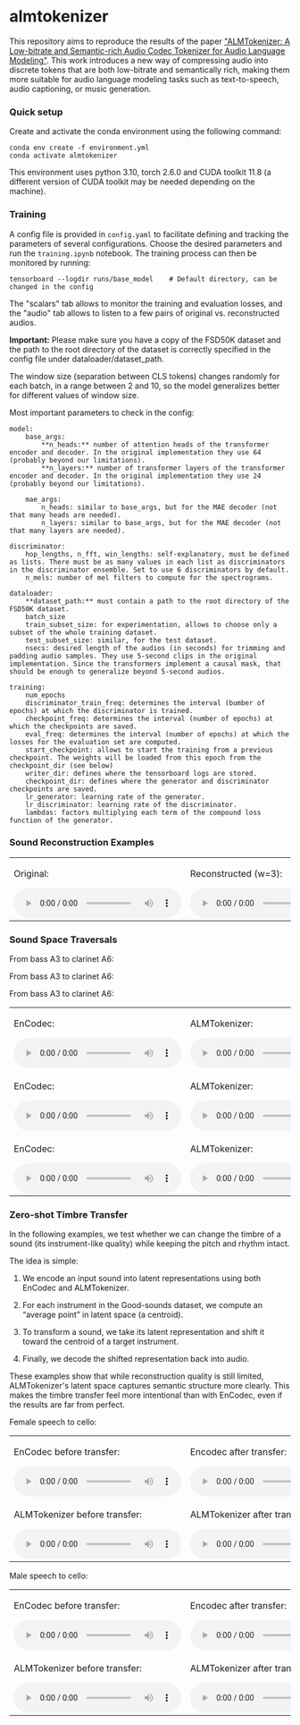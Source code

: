 # almtokenizer

This repository aims to reproduce the results of the paper ["ALMTokenizer: A Low-bitrate and Semantic-rich Audio Codec Tokenizer for Audio Language Modeling"](https://arxiv.org/abs/2504.10344). This work introduces a new way of compressing audio into discrete tokens that are both low-bitrate and semantically rich, making them more suitable for audio language modeling tasks such as text-to-speech, audio captioning, or music generation.


### Quick setup

Create and activate the conda environment using the following command:

```
conda env create -f environment.yml
conda activate almtokenizer
```

This environment uses python 3.10, torch 2.6.0 and CUDA toolkit 11.8 (a different version of CUDA toolkit may be needed depending on the machine).

### Training

A config file is provided in `config.yaml` to facilitate defining and tracking the parameters of several configurations. Choose the desired parameters and run the `training.ipynb` notebook. The training process can then be monitored by running:

```
tensorboard --logdir runs/base_model    # Default directory, can be changed in the config
```

The "scalars" tab allows to monitor the training and evaluation losses, and the "audio" tab allows to listen to a few pairs of original vs. reconstructed audios.

**Important:** Please make sure you have a copy of the FSD50K dataset and the path to the root directory of the dataset is correctly specified in the config file under dataloader/dataset_path.

The window size (separation between CLS tokens) changes randomly for each batch, in a range between 2 and 10, so the model generalizes better for different values of window size.

Most important parameters to check in the config:

```
model:
    base_args:
        **n_heads:** number of attention heads of the transformer encoder and decoder. In the original implementation they use 64 (probably beyond our limitations).
        **n_layers:** number of transformer layers of the transformer encoder and decoder. In the original implementation they use 24 (probably beyond our limitations).

    mae_args:
        n_heads: similar to base_args, but for the MAE decoder (not that many heads are needed).
        n_layers: similar to base_args, but for the MAE decoder (not that many layers are needed).

discriminator:
    hop_lengths, n_fft, win_lengths: self-explanatory, must be defined as lists. There must be as many values in each list as discriminators in the discriminator ensemble. Set to use 6 discriminators by default.
    n_mels: number of mel filters to compute for the spectrograms.

dataloader:
    **dataset_path:** must contain a path to the root directory of the FSD50K dataset.
    batch_size
    train_subset_size: for experimentation, allows to choose only a subset of the whole training dataset.
    test_subset_size: similar, for the test dataset.
    nsecs: desired length of the audios (in seconds) for trimming and padding audio samples. They use 5-second clips in the original implementation. Since the transformers implement a causal mask, that should be enough to generalize beyond 5-second audios.

training:
    num_epochs
    discriminator_train_freq: determines the interval (bumber of epochs) at which the discriminator is trained.
    checkpoint_freq: determines the interval (number of epochs) at which the checkpoints are saved.
    eval_freq: determines the interval (number of epochs) at which the losses for the evaluation set are computed.
    start_checkpoint: allows to start the training from a previous checkpoint. The weights will be loaded from this epoch from the checkpoint_dir (see below)
    writer_dir: defines where the tensorboard logs are stored.
    checkpoint_dir: defines where the generator and discriminator checkpoints are saved.
    lr_generator: learning rate of the generator.
    lr_discriminator: learning rate of the discriminator.
    lambdas: factors multiplying each term of the compound loss function of the generator.

```

### Sound Reconstruction Examples
<table>
  <tr>
    <td>    
        <p>Original:</p>
        <audio controls src="audio/speech-female.wav"></audio>
    </td>
    <td>
        <p>Reconstructed (w=3):</p>
        <audio controls src="audio/speech-female.wav"></audio>
    </td>
    <td>
        <p>Reconstructed (w=6):</p>
        <audio controls src="audio/speech-female.wav"></audio>
    </td>  
    <td>
        <p>Reconstructed (w=10):</p>
        <audio controls src="audio/speech-female.wav"></audio>
    </td>  
  </tr>
</table>


### Sound Space Traversals

<table>
    <tr>
        <p>From bass A3 to clarinet A6:</p>
        <td>    
            <p>EnCodec:</p>
            <audio controls src="EnCodec_trajectory_0.wav"></audio>
        </td>
        <td>
            <p>ALMTokenizer:</p>
            <audio controls src="ALMTokenizer_trajectory_0.wav"></audio>
        </td>  
    </tr>
    <tr>
        <p>From bass A3 to clarinet A6:</p>
        <td>    
            <p>EnCodec:</p>
            <audio controls src="EnCodec_trajectory_1.wav"></audio>
        </td>
        <td>
            <p>ALMTokenizer:</p>
            <audio controls src="ALMTokenizer_trajectory_1.wav"></audio>
        </td>  
    </tr>
    <tr>
        <p>From bass A3 to clarinet A6:</p>
        <td>    
            <p>EnCodec:</p>
            <audio controls src="EnCodec_trajectory_2.wav"></audio>
        </td>
        <td>
            <p>ALMTokenizer:</p>
            <audio controls src="ALMTokenizer_trajectory_2.wav"></audio>
        </td>  
    </tr>
</table>


### Zero-shot Timbre Transfer

In the following examples, we test whether we can change the timbre of a sound (its instrument-like quality) while keeping the pitch and rhythm intact.

The idea is simple:

1. We encode an input sound into latent representations using both EnCodec and ALMTokenizer.

2. For each instrument in the Good-sounds dataset, we compute an “average point” in latent space (a centroid).

3. To transform a sound, we take its latent representation and shift it toward the centroid of a target instrument.

4. Finally, we decode the shifted representation back into audio.

These examples show that while reconstruction quality is still limited, ALMTokenizer's latent space captures semantic structure more clearly. This makes the timbre transfer feel more intentional than with EnCodec, even if the results are far from perfect.

<table>
    <tr>
        <p>Female speech to cello:</p>
        <td>    
            <p>EnCodec before transfer:</p>
            <audio controls src="before_encodec_1.wav"></audio>
        </td>
        <td>
            <p>Encodec after transfer:</p>
            <audio controls src="after_encodec_1.wav"></audio>
        </td>
    </tr>
    <tr>
        <td>    
            <p>ALMTokenizer before transfer:</p>
            <audio controls src="before_encodec_1.wav"></audio>
        </td>
        <td>
            <p>ALMTokenizer after transfer:</p>
            <audio controls src="after_encodec_1.wav"></audio>
        </td>  
    </tr>
</table>
<table>
    <tr>
        <p>Male speech to cello:</p>
        <td>    
            <p>EnCodec before transfer:</p>
            <audio controls src="before_encodec_.wav"></audio>
        </td>
        <td>
            <p>Encodec after transfer:</p>
            <audio controls src="after_encodec_.wav"></audio>
        </td>
    </tr>
    <tr>
        <td>    
            <p>ALMTokenizer before transfer:</p>
            <audio controls src="before_encodec_.wav"></audio>
        </td>
        <td>
            <p>ALMTokenizer after transfer:</p>
            <audio controls src="after_encodec_.wav"></audio>
        </td>  
    </tr>
</table>



